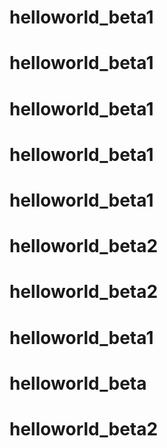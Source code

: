 # helloworld_beta1
# helloworld_beta1
# helloworld_beta1
# helloworld_beta1
# helloworld_beta1
# helloworld_beta2
# helloworld_beta2
# helloworld_beta1
# helloworld_beta
# helloworld_beta2
